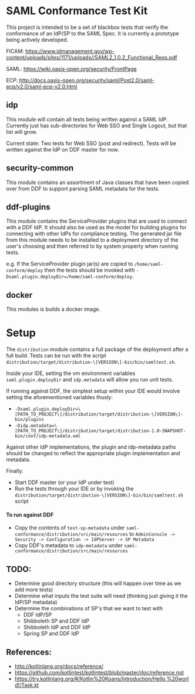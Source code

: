 # SAML Conformance Test Kit
This project is intended to be a set of blackbox tests that verify the conformance of an IdP/SP to the SAML Spec.
It is currently a prototype being actively developed.

FICAM: https://www.idmanagement.gov/wp-content/uploads/sites/1171/uploads//SAML2_1.0.2_Functional_Reqs.pdf

SAML: https://wiki.oasis-open.org/security/FrontPage

ECP: http://docs.oasis-open.org/security/saml/Post2.0/saml-ecp/v2.0/saml-ecp-v2.0.html

## idp
This module will contain all tests being written against a SAML IdP. 
Currently just has sub-directories for Web SSO and Single Logout, but that list will grow.

Current state: Two tests for Web SSO (post and redirect). 
Tests will be written against the IdP on DDF master for now.

## security-common
This module contains an assortment of Java classes that have been copied over from DDF to support parsing SAML metadata for the tests.

## ddf-plugins
This module contains the ServiceProvider plugins that are used to connect with
a DDF IdP. It should also be used as the model for building plugins for connecting
with other IdPs for compliance testing. The generated jar file from this module
needs to be installed to a deployment directory of the user's choosing and then
referred to by system property when running tests.

e.g. If the ServiceProvider plugin jar(s) are copied to `/home/saml-conform/deploy`
then the tests should be invoked with `-Dsaml.plugin.deployDir=/home/saml-conform/deploy`.

## docker
This modules is builds a docker image.

# Setup
The `distribution` module contains a full package of the deployment after a full build.
Tests can be run with the script `distribution/target/distribution-\[VERSION\]-bin/bin/samltest.sh`.

Inside your IDE, setting the vm environment variables `saml.plugin.deployDir` and
`idp.metadata` will allow you run unit tests.

If running against DDF, the simplest setup within your IDE would involve setting the
aforementioned variables thusly:

- `-Dsaml.plugin.deployDir=\[PATH_TO_PROJECT\]/distribution/target/distribution-\[VERSION\]-bin/plugins`
- `-Didp.metadata=\[PATH_TO_PROJECT\]/distribution/target/distribution-1.0-SNAPSHOT-bin/conf/idp-metadata.xml`

Against other IdP implementations, the plugin and idp-metadata paths should be changed to reflect
the appropriate plugin implementation and metadata.

Finally:

- Start DDF master (or your IdP under test)
- Run the tests through your IDE or by invoking the `distribution/target/distribution-\[VERSION\]-bin/bin/samltest.sh`
script

#### To run against DDF
- Copy the contents of `test-sp-metadata` under `saml-conformance/distribution/src/main/resources` to `AdminConsole -> Security -> Configuration -> IdPServer -> SP Metadata`
- Copy DDF's metadata to `idp-metadata` under `saml-conformance/distribution/src/main/resources`

## TODO:
- Determine good directory structure (this will happen over time as we add more tests)
- Determine what inputs the test suite will need (thinking just giving it the IdP/SP metadata)
- Determine the combinations of SP's that we want to test with
  - DDF IdP/SP
  - Shibboleth SP and DDF IdP
  - Shibboleth IdP and DDF IdP
  - Spring SP and DDF IdP

## References:
 - http://kotlinlang.org/docs/reference/
 - https://github.com/kotlintest/kotlintest/blob/master/doc/reference.md
 - https://try.kotlinlang.org/#/Kotlin%20Koans/Introduction/Hello,%20world!/Task.kt